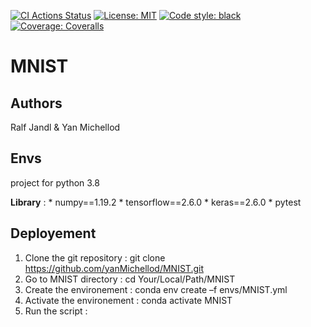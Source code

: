 [![CI Actions Status](https://github.com/yanMichellod/MNIST/workflows/CI/badge.svg)](https://github.com/yanMichellod/MNIST/actions)
[![License: MIT](https://img.shields.io/badge/License-MIT-yellow.svg)](https://opensource.org/licenses/MIT)
[![Code style: black](https://img.shields.io/badge/code%20style-black-000000.svg)](https://github.com/psf/black)
[![Coverage: Coveralls](https://coveralls.io/repos/github/idiap/mai-m05-ex6/badge.svg?branch=master)](https://coveralls.io/github/idiap/mai-m05-ex6?branch=master)

# MNIST

## Authors 
Ralf Jandl & Yan Michellod 

## Envs 

project for python 3.8

**Library** : 
	* numpy==1.19.2
    * tensorflow==2.6.0
    * keras==2.6.0
    * pytest
	
## Deployement

1. Clone the git repository : git clone https://github.com/yanMichellod/MNIST.git
2. Go to MNIST directory : cd Your/Local/Path/MNIST
3. Create the environement  : conda env create –f envs/MNIST.yml
4. Activate the environement : conda activate MNIST
5. Run the script : 
